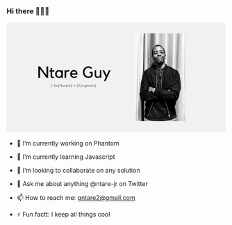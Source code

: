 ### Hi there 🙇🏽‍♂️


<img src="img/Ntare Guy.png">


- 🔭 I’m currently working on Phantom
- 🌱 I’m currently learning Javascript
- 👯 I’m looking to collaborate on any solution

- 💬 Ask me about anything @ntare-jr on Twitter
- 📫 How to reach me: gntare2@gmail.com

- ⚡ Fun factt: I keep all things cool
